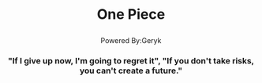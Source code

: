 <HTML>
	<head>
</head>
	<h1><title> My Favorite Anime Series </title></h1>
<body>
	<center><h1><p> One Piece </p></center>
	<MarginTop20px><center> Powered By:Geryk </p></h6></center>
<center><h3><p> "If I give up now, I'm going to regret it", "If you don't take risks, you can't create a future."
</body>
</HTML>
 
